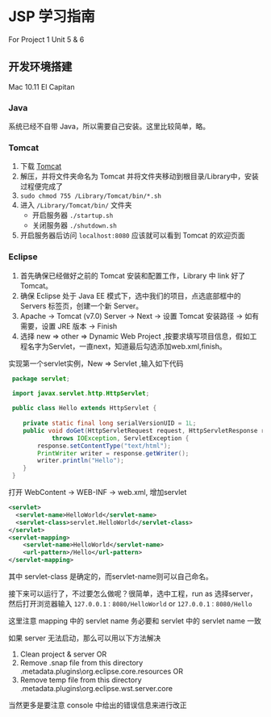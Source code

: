 # JSP 学习指南

For Project 1 Unit 5 & 6

## 开发环境搭建

Mac 10.11 El Capitan

### Java

系统已经不自带 Java，所以需要自己安装。这里比较简单，略。

### Tomcat

1. 下载 [Tomcat](http://tomcat.apache.org/)
2. 解压，并将文件夹命名为 Tomcat 并将文件夹移动到根目录/Library中，安装过程便完成了
3. `sudo chmod 755 /Library/Tomcat/bin/*.sh`
4. 进入 `/Library/Tomcat/bin/` 文件夹
	+ 开启服务器 `./startup.sh`
	+ 关闭服务器 `./shutdown.sh`
5. 开启服务器后访问 `localhost:8080` 应该就可以看到 Tomcat 的欢迎页面

### Eclipse

1. 首先确保已经做好之前的 Tomcat 安装和配置工作，Library 中 link 好了 Tomcat。
2. 确保 Eclipse 处于 Java EE 模式下，选中我们的项目，点选底部框中的 Servers 标签页，创建一个新 Server。
3. Apache -> Tomcat (v7.0) Server -> Next -> 设置 Tomcat 安装路径 -> 如有需要，设置 JRE 版本 -> Finish
4. 选择 new => other => Dynamic Web Project ,按要求填写项目信息，假如工程名字为Servlet，一直next，知道最后勾选添加web.xml,finish。

实现第一个servlet实例，New => Servlet ,输入如下代码

```java
 package servlet;
 
 import javax.servlet.http.HttpServlet;

 public class Hello extends HttpServlet {
 
	private static final long serialVersionUID = 1L;
	public void doGet(HttpServletRequest request, HttpServletResponse response)
	 		throws IOException, ServletException {
		response.setContentType("text/html");
		PrintWriter writer = response.getWriter();
		writer.println("Hello");
	}
 }
```

打开 WebContent -> WEB-INF -> web.xml, 增加servlet

```xml
<servlet>
  <servlet-name>HelloWorld</servlet-name>
  <servlet-class>servlet.HelloWorld</servlet-class>
</servlet>
<servlet-mapping>
	<servlet-name>HelloWorld</servlet-name>
	<url-pattern>/Hello</url-pattern>
</servlet-mapping>
```

其中 servlet-class 是确定的，而servlet-name则可以自己命名。

接下来可以运行了，不过要怎么做呢？很简单，选中工程，run as 选择server，然后打开浏览器输入 `127.0.0.1：8080/HelloWorld` or `127.0.0.1：8080/Hello`

这里注意 mapping 中的 servlet name 务必要和 servlet 中的 servlet name 一致

如果 server 无法启动，那么可以用以下方法解决

1. Clean project & server OR
2. Remove .snap file from this directory <workspace-directory>\.metadata\.plugins\org.eclipse.core.resources OR
3. Remove temp file from this directory <workspace-directory>\.metadata\.plugins\org.eclipse.wst.server.core

当然更多是要注意 console 中给出的错误信息来进行改正

